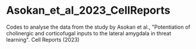 # Asokan_et_al_2023_CellReports
Codes to analyse the data from the study by Asokan et al., "Potentiation of cholinergic and corticofugal inputs to the lateral amygdala in threat learning". Cell Reports (2023)
